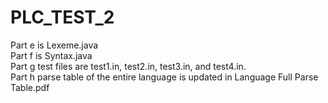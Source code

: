 # PLC_TEST_2

Part e is Lexeme.java <br>
Part f is Syntax.java <br>
Part g test files are test1.in, test2.in, test3.in, and test4.in. <br>
Part h parse table of the entire language is updated in Language Full Parse Table.pdf 
